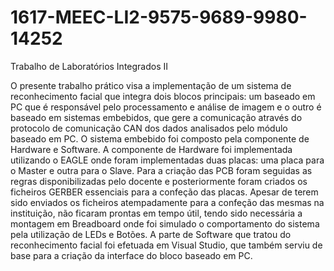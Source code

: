 # 1617-MEEC-LI2-9575-9689-9980-14252
Trabalho de Laboratórios Integrados II

O presente trabalho prático visa a implementação de um sistema de reconhecimento facial que integra dois blocos principais: um baseado em PC que é responsável pelo processamento e análise de imagem e o outro é baseado em sistemas embebidos, que gere a comunicação através do protocolo de comunicação CAN dos dados analisados pelo módulo baseado em PC.
O sistema embebido foi composto pela componente de Hardware e Software. A componente de Hardware foi implementada utilizando o EAGLE onde foram implementadas duas placas: uma placa para o Master e outra para o Slave. Para a criação das PCB foram seguidas as regras disponibilizadas pelo docente e posteriormente foram criados os ficheiros GERBER essenciais para a confeção das placas. Apesar de terem sido enviados os ficheiros atempadamente para a confeção das mesmas na instituição, não ficaram prontas em tempo útil, tendo sido necessária a montagem em Breadboard onde foi simulado o comportamento do sistema pela utilização de LEDs e Botões.
A parte de Software que tratou do reconhecimento facial foi efetuada em Visual Studio, que também serviu de base para a criação da interface do bloco baseado em PC.
